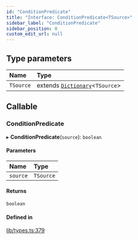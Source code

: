 ```yaml
---
id: "ConditionPredicate"
title: "Interface: ConditionPredicate<TSource>"
sidebar_label: "ConditionPredicate"
sidebar_position: 0
custom_edit_url: null
---
```


## Type parameters

| Name | Type |
| :------ | :------ |
| `TSource` | extends [`Dictionary`](../modules.md#dictionary)<`TSource`\> |

## Callable

### ConditionPredicate

▸ **ConditionPredicate**(`source`): `boolean`

#### Parameters

| Name | Type |
| :------ | :------ |
| `source` | `TSource` |

#### Returns

`boolean`

#### Defined in

[lib/types.ts:379](https://github.com/ttshivers/mapper/blob/efc4cb9d/packages/core/src/lib/types.ts#L379)

